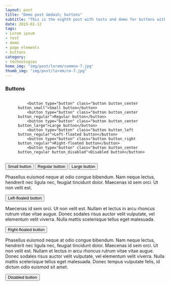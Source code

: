 ```yaml
---
layout: post
title: "Demo post &mdash; buttons"
subtitle: "This is the eighth post with tests and demo for buttons with code snippets and explanations"
date: 2015-01-12
tags: 
- Lorem ipsum
- test 
- demo
- page elements
- buttons
category:
- technologies
home_img: "img/post/lorem/common-7.jpg"
thumb_img: "img/post/lorem/cm-7.jpg"
---
```

<h3 class="typo_serif typo_center">Buttons</h3>
<figure class="code_center code_center-extra">
    <pre><code class="language-markup">
    &lt;button type=&quot;button&quot; class=&quot;button button_center button_small&quot;&gt;Small button&lt;/button&gt;
    &lt;button type=&quot;button&quot; class=&quot;button button_center button_regular&quot;&gt;Regular button&lt;/button&gt;
    &lt;button type=&quot;button&quot; class=&quot;button button_center button_large&quot;&gt;Large button&lt;/button&gt; 
    &lt;button type=&quot;button&quot; class=&quot;button button_left button_regular&quot;&gt;Left-floated button&lt;/button&gt; 
    &lt;button type=&quot;button&quot; class=&quot;button button_right button_regular&quot;&gt;Right-floated button&lt;/button&gt;
    &lt;button type=&quot;button&quot; class=&quot;button button_center button_regular button_disabled&quot;&gt;Disabled button&lt;/button&gt;
    </code></pre>
</figure>
<button type="button" class="button button_center button_small" title="Small active button">Small button</button>
<button type="button" class="button button_center button_regular" title="Regular active button">Regular button</button>
<button type="button" class="button button_center button_large" title="Large active button">Large button</button>
<p>Phasellus euismod neque at odio congue bibendum. Nam neque lectus, hendrerit nec ligula nec, feugiat tincidunt dolor. Maecenas id sem orci. Ut non velit est.</p>
<button type="button" class="button button_left button_regular" title="Left-floated regular active button">Left-floated button</button>
<p>Maecenas id sem orci. Ut non velit est. Nullam et lectus in arcu rhoncus rutrum vitae vitae augue. Donec sodales risus auctor velit vulputate, vel elementum velit viverra. Nulla mattis scelerisque tellus eget malesuada. </p>
<button type="button" class="button button_right button_regular" title="Right-floated regular active button">Right-floated button</button>
<p>Phasellus euismod neque at odio congue bibendum. Nam neque lectus, hendrerit nec ligula nec, feugiat tincidunt dolor. Maecenas id sem orci. Ut non velit est. Nullam et lectus in arcu rhoncus rutrum vitae vitae augue. Donec sodales risus auctor velit vulputate, vel elementum velit viverra. Nulla mattis scelerisque tellus eget malesuada. Donec tempus vulputate felis, id dictum odio euismod sit amet. </p>
<button type="button" class="button button_center button_regular button_disabled" title="Regular disabled button">Disabled button</button>
